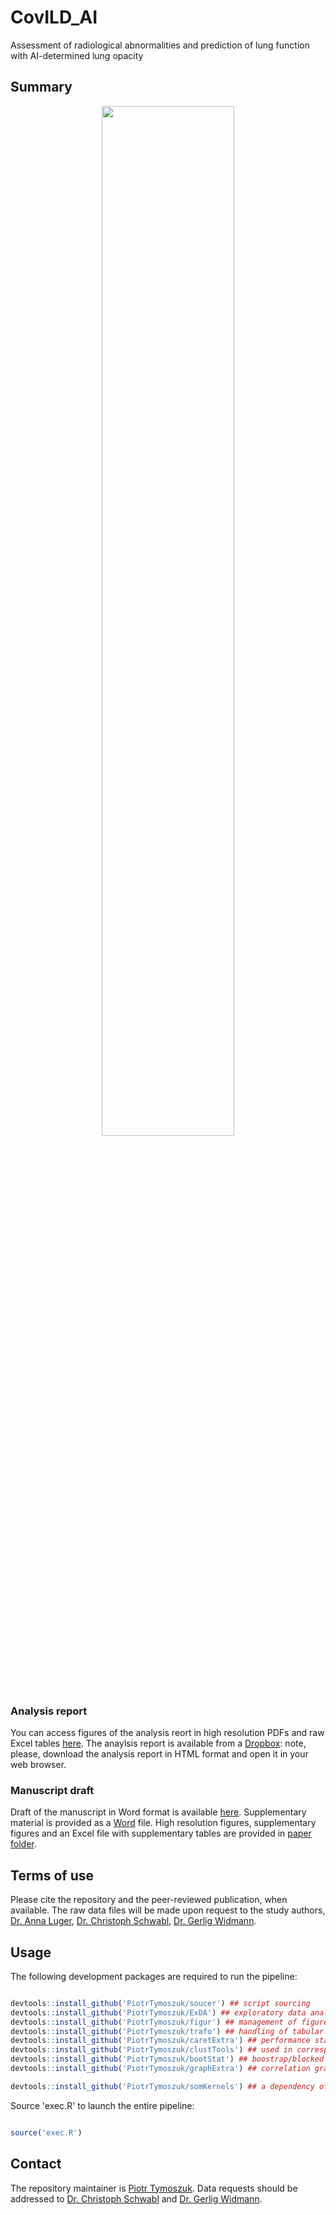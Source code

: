 # CovILD_AI
Assessment of radiological abnormalities and prediction of lung function with AI-determined lung opacity

## Summary

<p align = "center"> 
<img src = "https://github.com/PiotrTymoszuk/CovILD_AI/assets/80723424/ca6b16bc-fa19-4676-9163-cf889ef829ab" width = "65%">
</p>

### Analysis report

You can access figures of the analysis reort in high resolution PDFs and raw Excel tables [here](https://github.com/PiotrTymoszuk/CovILD_AI/tree/main/report). 
The anaylsis report is available from a [Dropbox](https://www.dropbox.com/scl/fo/k3pb2r24lvskfwg9yqfa5/h?rlkey=fixs1601asyzw6g5p7d5akewz&dl=0): note, please, download the analysis report in HTML format and open it in your web browser.

### Manuscript draft

Draft of the manuscript in Word format is available [here](https://github.com/PiotrTymoszuk/CovILD_AI/blob/main/paper/manuscript.docx). Supplementary material is provided as a [Word](https://github.com/PiotrTymoszuk/CovILD_AI/blob/main/paper/supplementary_material.docx) file. 
High resolution figures, supplementary figures and an Excel file with supplementary tables are provided in [paper folder](https://github.com/PiotrTymoszuk/CovILD_AI/tree/main/paper).

## Terms of use

Please cite the repository and the peer-reviewed publication, when available. The raw data files will be made upon request to the study authors, [Dr. Anna Luger](mailto:Anna.Luger@i-med.ac.at), [Dr. Christoph Schwabl](mailto:christoph.schwabl@i-med.ac.at), [Dr. Gerlig Widmann](mailto:gerlig.widmann@i-med.ac.at).

## Usage

The following development packages are required to run the pipeline:

```r

devtools::install_github('PiotrTymoszuk/soucer') ## script sourcing
devtools::install_github('PiotrTymoszuk/ExDA') ## exploratory data analysis and staristical hypothesis testing
devtools::install_github('PiotrTymoszuk/figur') ## management of figures and tables in Rmd documents
devtools::install_github('PiotrTymoszuk/trafo') ## handling of tabular data
devtools::install_github('PiotrTymoszuk/caretExtra') ## performance stats and visualization of caret models
devtools::install_github('PiotrTymoszuk/clustTools') ## used in correspondence analysis
devtools::install_github('PiotrTymoszuk/bootStat') ## boostrap/blocked bootstrap for ROC, inter-rater reliability stats and hypothesis testing
devtools::install_github('PiotrTymoszuk/graphExtra') ## correlation graphs

devtools::install_github('PiotrTymoszuk/somKernels') ## a dependency of `caretExtra`

```

Source 'exec.R' to launch the entire pipeline:

```r

source('exec.R')

```

## Contact

The repository maintainer is [Piotr Tymoszuk](mailto:piotr.s.tymoszuk@gmail.com). Data requests should be addressed to [Dr. Christoph Schwabl](mailto:christoph.schwabl@i-med.ac.at) and [Dr. Gerlig Widmann](mailto:gerlig.widmann@i-med.ac.at).

<br>
